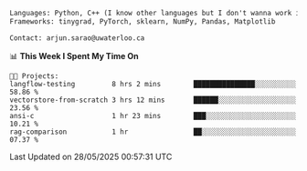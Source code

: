 ```txt
Languages: Python, C++ (I know other languages but I don't wanna work in em)
Frameworks: tinygrad, PyTorch, sklearn, NumPy, Pandas, Matplotlib

Contact: arjun.sarao@uwaterloo.ca
```

<!--START_SECTION:waka-->
📊 **This Week I Spent My Time On** 

```text
🐱‍💻 Projects: 
langflow-testing         8 hrs 2 mins        ███████████████░░░░░░░░░░   58.86 % 
vectorstore-from-scratch 3 hrs 12 mins       ██████░░░░░░░░░░░░░░░░░░░   23.56 % 
ansi-c                   1 hr 23 mins        ███░░░░░░░░░░░░░░░░░░░░░░   10.21 % 
rag-comparison           1 hr                ██░░░░░░░░░░░░░░░░░░░░░░░   07.37 % 
```


 Last Updated on 28/05/2025 00:57:31 UTC
<!--END_SECTION:waka-->
